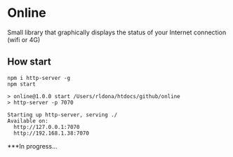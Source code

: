 Online
======

Small library that graphically displays the status of your Internet connection (wifi or 4G)

How start
---------

```console
npm i http-server -g
npm start
```

```console
> online@1.0.0 start /Users/rldona/htdocs/github/online
> http-server -p 7070

Starting up http-server, serving ./
Available on:
  http://127.0.0.1:7070
  http://192.168.1.38:7070
```

***In progress...